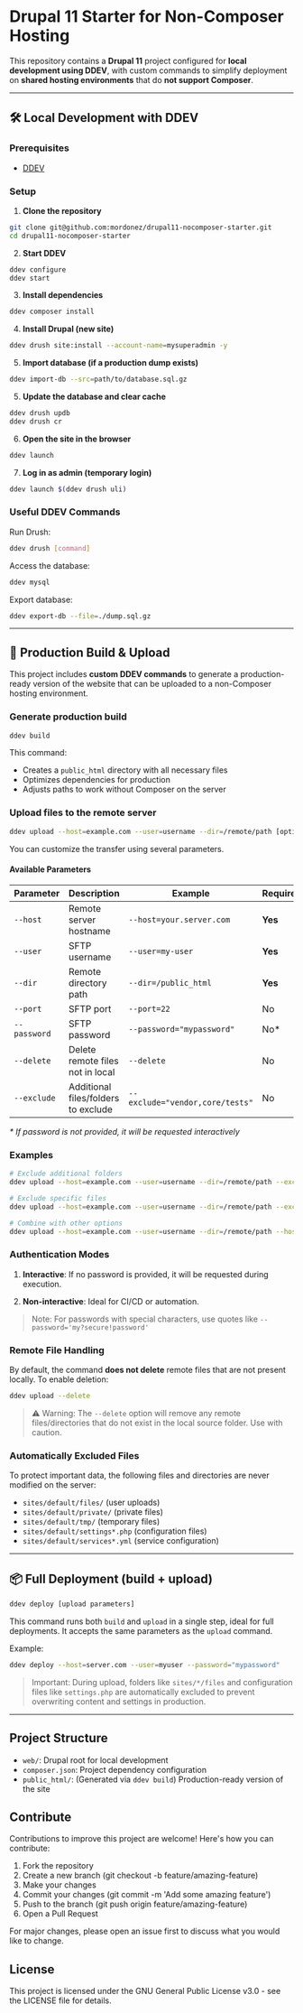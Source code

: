 # Drupal 11 Starter for Non-Composer Hosting

This repository contains a **Drupal 11** project configured for **local development using DDEV**, with custom commands to simplify deployment on **shared hosting environments** that do **not support Composer**.

---

## 🛠️ Local Development with DDEV

### Prerequisites

- [DDEV](https://ddev.com/get-started/)

### Setup

1. **Clone the repository**

```bash
git clone git@github.com:mordonez/drupal11-nocomposer-starter.git
cd drupal11-nocomposer-starter
```

2. **Start DDEV**

```bash
ddev configure
ddev start
```

3. **Install dependencies**

```bash
ddev composer install
```

4. **Install Drupal (new site)**

```bash
ddev drush site:install --account-name=mysuperadmin -y
```

5. **Import database (if a production dump exists)**

```bash
ddev import-db --src=path/to/database.sql.gz
```

5. **Update the database and clear cache**

```bash
ddev drush updb
ddev drush cr
```

6. **Open the site in the browser**

```bash
ddev launch
```

7. **Log in as admin (temporary login)**

```bash
ddev launch $(ddev drush uli)
```

### Useful DDEV Commands

Run Drush:

```bash
ddev drush [command]
```

Access the database:

```bash
ddev mysql
```

Export database:

```bash
ddev export-db --file=./dump.sql.gz
```

---

## 🚀 Production Build & Upload

This project includes **custom DDEV commands** to generate a production-ready version of the website that can be uploaded to a non-Composer hosting environment.

### Generate production build

```bash
ddev build
```

This command:

- Creates a `public_html` directory with all necessary files
- Optimizes dependencies for production
- Adjusts paths to work without Composer on the server

### Upload files to the remote server

```bash
ddev upload --host=example.com --user=username --dir=/remote/path [optional parameters]
```

You can customize the transfer using several parameters.

#### Available Parameters

| Parameter   | Description                           | Example                               | Required |
|-------------|---------------------------------------|---------------------------------------|----------|
| `--host`    | Remote server hostname                | `--host=your.server.com`              | **Yes**  |
| `--user`    | SFTP username                         | `--user=my-user`                      | **Yes**  |
| `--dir`     | Remote directory path                 | `--dir=/public_html`                  | **Yes**  |
| `--port`    | SFTP port                             | `--port=22`                           | No       |
| `--password`| SFTP password                         | `--password="mypassword"`             | No*      |
| `--delete`  | Delete remote files not in local      | `--delete`                            | No       |
| `--exclude` | Additional files/folders to exclude   | `--exclude="vendor,core/tests"`       | No       |

_* If password is not provided, it will be requested interactively_

### Examples

```bash
# Exclude additional folders
ddev upload --host=example.com --user=username --dir=/remote/path --exclude="important_file.php,core/tests"

# Exclude specific files
ddev upload --host=example.com --user=username --dir=/remote/path --exclude=".htaccess,robots.txt"

# Combine with other options
ddev upload --host=example.com --user=username --dir=/remote/path --host=example.com --exclude="config,tmp" --delete
```

### Authentication Modes

1. **Interactive**: If no password is provided, it will be requested during execution.

2. **Non-interactive**: Ideal for CI/CD or automation.

> Note: For passwords with special characters, use quotes like `--password='my?secure!password'`

### Remote File Handling

By default, the command **does not delete** remote files that are not present locally. To enable deletion:

```bash
ddev upload --delete
```

> ⚠️ Warning: The `--delete` option will remove any remote files/directories that do not exist in the local source folder. Use with caution.

### Automatically Excluded Files

To protect important data, the following files and directories are never modified on the server:

- `sites/default/files/` (user uploads)
- `sites/default/private/` (private files)
- `sites/default/tmp/` (temporary files)
- `sites/default/settings*.php` (configuration files)
- `sites/default/services*.yml` (service configuration)

---

## 📦 Full Deployment (build + upload)

```bash
ddev deploy [upload parameters]
```

This command runs both `build` and `upload` in a single step, ideal for full deployments. It accepts the same parameters as the `upload` command.

Example:

```bash
ddev deploy --host=server.com --user=myuser --password="mypassword"
```

> Important: During upload, folders like `sites/*/files` and configuration files like `settings.php` are automatically excluded to prevent overwriting content and settings in production.

---

## Project Structure

- `web/`: Drupal root for local development
- `composer.json`: Project dependency configuration
- `public_html/`: (Generated via `ddev build`) Production-ready version of the site

## Contribute

Contributions to improve this project are welcome! Here's how you can contribute:

1. Fork the repository
2. Create a new branch (git checkout -b feature/amazing-feature)
3. Make your changes
4. Commit your changes (git commit -m 'Add some amazing feature')
5. Push to the branch (git push origin feature/amazing-feature)
6. Open a Pull Request

For major changes, please open an issue first to discuss what you would like to change.

## License

This project is licensed under the GNU General Public License v3.0 - see the LICENSE file for details.
